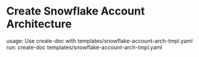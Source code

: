 # Create Snowflake Account Architecture

usage: Use create-doc with templates/snowflake-account-arch-tmpl.yaml
run: create-doc templates/snowflake-account-arch-tmpl.yaml
